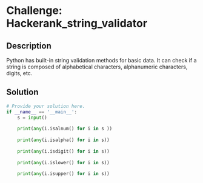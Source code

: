 # Challenge: Hackerank_string_validator

## Description

Python has built-in string validation methods for basic data. It can check if a string is composed of alphabetical characters, alphanumeric characters, digits, etc.

## Solution

```python
# Provide your solution here.
if __name__ == '__main__':
    s = input()
    
    print(any(i.isalnum() for i in s ))
    
    print(any(i.isalpha() for i in s))
    
    print(any(i.isdigit() for i in s))
    
    print(any(i.islower() for i in s))
    
    print(any(i.isupper() for i in s))
    

 
